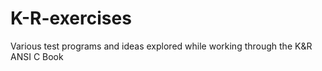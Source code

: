 # K-R-exercises
Various test programs and ideas explored while working through the K&amp;R ANSI C Book
